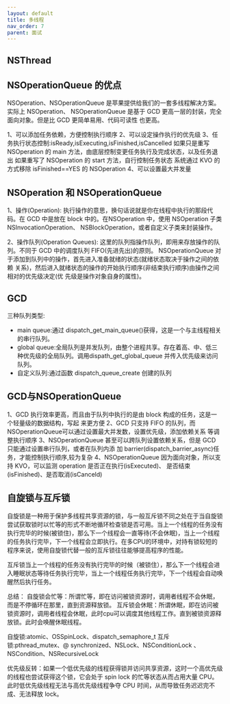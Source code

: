 ```yaml
---
layout: default
title: 多线程
nav_order: 7
parent: 面试
---
```


## NSThread

## NSOperationQueue 的优点

NSOperation、NSOperationQueue 是苹果提供给我们的一套多线程解决方案。实际上 NSOperation、 NSOperationQueue 是基于 GCD 更高一层的封装，完全面向对象。但是比 GCD 更简单易用、代码可读性 也更高。

1、可以添加任务依赖，方便控制执行顺序 
2、可以设定操作执行的优先级 3、任务执行状态控制:isReady,isExecuting,isFinished,isCancelled
如果只是重写 NSOperation 的 main 方法，由底层控制变更任务执行及完成状态，以及任务退出 如果重写了 NSOperation 的 start 方法，自行控制任务状态
系统通过 KVO 的方式移除 isFinished==YES 的 NSOperation
4、可以设置最大并发量


## NSOperation 和 NSOperationQueue 
1、操作(Operation):
执行操作的意思，换句话说就是你在线程中执行的那段代码。在 GCD 中是放在 block 中的。在NSOperation 中，使用 NSOperation 子类 NSInvocationOperation、 NSBlockOperation，或者自定义子类来封装操作。

2、操作队列(Operation Queues):
这里的队列指操作队列，即用来存放操作的队列。不同于 GCD 中的调度队列 FIFO(先进先出)的原则。 NSOperationQueue 对于添加到队列中的操作，首先进入准备就绪的状态(就绪状态取决于操作之间的依赖 关系)，然后进入就绪状态的操作的开始执行顺序(非结束执行顺序)由操作之间相对的优先级决定(优 先级是操作对象自身的属性)。

## GCD

三种队列类型:
- main queue:通过 dispatch_get_main_queue()获得，这是一个与主线程相关的串行队列。
- global queue:全局队列是并发队列，由整个进程共享。存在着高、中、低三种优先级的全局队列。调用dispath_get_global_queue 并传入优先级来访问队列。
- 自定义队列:通过函数 dispatch_queue_create 创建的队列

## GCD与NSOperationQueue

1、GCD 执行效率更高，而且由于队列中执行的是由 block 构成的任务，这是一个轻量级的数据结构，写起 来更方便
2、GCD 只支持 FIFO 的队列，而NSOperationQueue可以通过设置最大并发数，设置优先级，添加依赖关系 等调整执行顺序
3、NSOperationQueue 甚至可以跨队列设置依赖关系，但是 GCD 只能通过设置串行队列，或者在队列内添 加 barrier(dispatch_barrier_async)任务，才能控制执行顺序,较为复杂
4、NSOperationQueue 因为面向对象，所以支持 KVO，可以监测 operation 是否正在执行(isExecuted)、 是否结束(isFinished)、是否取消(isCanceld)

## 自旋锁与互斥锁

自旋锁是一种用于保护多线程共享资源的锁，与一般互斥锁不同之处在于当自旋锁尝试获取锁时以忙等的形式不断地循环检查锁是否可用。当上一个线程的任务没有执行完毕的时候(被锁住)，那么下一个线程会一直等待(不会休眠)，当上一个线程的任务执行完毕，下一个线程会立即执行。在多CPU的环境中，对持有锁较短的程序来说，使用自旋锁代替一般的互斥锁往往能够提高程序的性能。

互斥锁当上一个线程的任务没有执行完毕的时候（被锁住），那么下一个线程会进入睡眠状态等待任务执行完毕，当上一个线程任务执行完毕，下一个线程会自动唤醒然后执行任务。

总结：
自旋锁会忙等：所谓忙等，即在访问被锁资源时，调用者线程不会休眠，而是不停循环在那里，直到资源释放锁。
互斥锁会休眠：所谓休眠，即在访问被锁资源时，调用者线程会休眠，此时cpu可以调度其他线程工作。直到被锁资源释放锁。此时会唤醒休眠线程。


自旋锁:atomic、OSSpinLock、dispatch_semaphore_t
互斥锁:pthread_mutex、@ synchronized、NSLock、NSConditionLock 、NSCondition、NSRecursiveLock

优先级反转：如果一个低优先级的线程获得锁并访问共享资源，这时一个高优先级的线程也尝试获得这个锁，它会处于 spin lock 的忙等状态从而占用大量 CPU。此时低优先级线程无法与高优先级线程争夺 CPU 时间，从而导致任务迟迟完不成、无法释放 lock。